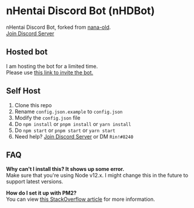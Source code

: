 # nHentai Discord Bot (nHDBot)

nHentai Discord Bot, forked from [nana-old](https://github.com/masami45/nana-old).\
[Join Discord Server](https://discord.gg/wm6V3cT)

## Hosted bot
I am hosting the bot for a limited time.\
Please use [this link to invite the bot.](https://discordapp.com/oauth2/authorize?client_id=805014850878963725&scope=bot&permissions=8)

## Self Host
1. Clone this repo
2. Rename `config.json.example` to `config.json`
3. Modify the `config.json` file
4. Do `npm install` or `pnpm install` or `yarn install`
5. Do `npm start` or `pnpm start` or `yarn start`
6. Need help? [Join Discord Server](https://discord.gg/X3yeKgN) or DM `Rin!#8240`

## FAQ
**Why can't I install this? It shows up some error.**\
Make sure that you're using Node v12.x. I might change this in the future to support latest versions.

**How do I set it up with PM2?**\
You can view [this StackOverflow article](https://stackoverflow.com/questions/31579509/can-pm2-run-an-npm-start-script) for more information.
